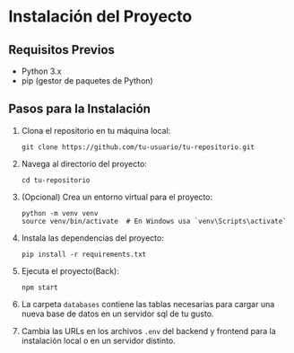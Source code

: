 # Instalación del Proyecto

## Requisitos Previos

- Python 3.x
- pip (gestor de paquetes de Python)

## Pasos para la Instalación

1. Clona el repositorio en tu máquina local:
    ```
    git clone https://github.com/tu-usuario/tu-repositorio.git
    ```

2. Navega al directorio del proyecto:
    ```
    cd tu-repositorio
    ```

3. (Opcional) Crea un entorno virtual para el proyecto:
    ```
    python -m venv venv
    source venv/bin/activate  # En Windows usa `venv\Scripts\activate`
    ```

4. Instala las dependencias del proyecto:
    ```
    pip install -r requirements.txt
    ```

5. Ejecuta el proyecto(Back):
    ```
    npm start
    ```      

7. La carpeta `databases` contiene las tablas necesarias para cargar una nueva base de datos en un servidor sql de tu gusto.      

8. Cambia las URLs en los archivos `.env` del backend y frontend para la instalación local o en un servidor distinto.
